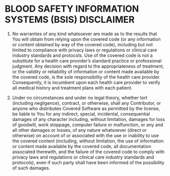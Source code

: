 # BLOOD SAFETY INFORMATION SYSTEMS (BSIS) DISCLAIMER
1. No warranties of any kind whatsoever are made as to the results that You will obtain from relying upon the covered code (or any information or content obtained by way of the covered code), including but not limited to compliance with privacy laws or regulations or clinical care industry standards and protocols. Use of the covered code is not a substitute for a health care provider’s standard practice or professional judgment. Any decision with regard to the appropriateness of treatment, or the validity or reliability of information or content made available by the covered code, is the sole responsibility of the health care provider. Consequently, it is incumbent upon each health care provider to verify all medical history and treatment plans with each patient. 

2. Under no circumstances and under no legal theory, whether tort (including negligence), contract, or otherwise, shall any Contributor, or anyone who distributes Covered Software as permitted by the license, be liable to You for any indirect, special, incidental, consequential damages of any character including, without limitation, damages for loss of goodwill, work stoppage, computer failure or malfunction, or any and all other damages or losses, of any nature whatsoever (direct or otherwise) on account of or associated with the use or inability to use the covered content (including, without limitation, the use of information or content made available by the covered code, all documentation associated therewith, and the failure of the covered code to comply with privacy laws and regulations or clinical care industry standards and protocols), even if such party shall have been informed of the possibility of such damages.
